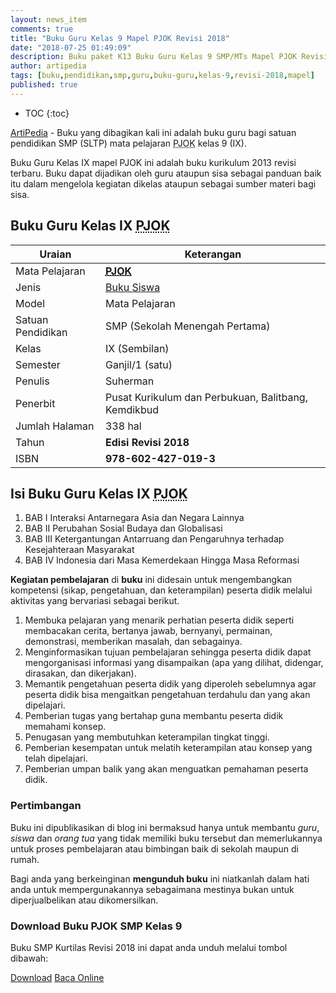 ```yaml
---
layout: news_item
comments: true
title: "Buku Guru Kelas 9 Mapel PJOK Revisi 2018"
date: "2018-07-25 01:49:09"
description: Buku paket K13 Buku Guru Kelas 9 SMP/MTs Mapel PJOK Revisi 2018 sebagai referensi dalam pelaksanaan pembelajaran PJOK SMP/MTs kelas IX.
author: artipedia
tags: [buku,pendidikan,smp,guru,buku-guru,kelas-9,revisi-2018,mapel]
published: true
---
```

* TOC
{:toc}

<script type="application/ld+json">
{
  "@context":"http://schema.org",
  "@type":"Book",
  "name" : "{{ page.title }}",
  "author": {
    "@type":"Person",
    "name":"Suherman"},
  "url" : "{{ site.url }}{{ page.url }}",
  "workExample" : [{
    "@type": "Book",
    "isbn": "978-602-427-019-3",
    "bookEdition": "Revisi 2018",
    "bookFormat": "http://schema.org/Hardcover",
    "potentialAction":{
    "@type":"ReadAction",
    "target":
      {
        "@type":"EntryPoint",
        "urlTemplate":"{{ site.url }}{{ page.url }}",
        "actionPlatform":[
          "http://schema.org/DesktopWebPlatform",
          "http://schema.org/IOSPlatform",
          "http://schema.org/AndroidPlatform"
        ]
      }
      }
    }
    ]
    }
 
</script>

[ArtiPedia](/ "ArtiPedia") - Buku yang dibagikan kali ini adalah buku guru bagi satuan pendidikan SMP (SLTP) mata pelajaran <abbr title="Pendidikan Jasmani Olah Raga dan Kesehatan">PJOK</abbr> kelas 9 (IX).

Buku Guru Kelas IX mapel PJOK ini adalah buku kurikulum 2013 revisi terbaru. Buku dapat dijadikan oleh guru ataupun sisa sebagai panduan baik itu dalam mengelola kegiatan dikelas ataupun sebagai sumber materi bagi sisa.

## Buku Guru Kelas IX <abbr title="Pendidikan Jasmani Olah Raga dan Kesehatan">PJOK</abbr>

|Uraian|Keterangan|
| --- | --- |
|Mata Pelajaran|<a href="/buku/buku-guru-kelas-9-smp-mapel-pjok-revisi-2018.html" title="Buku Guru Kelas 9 SMP/MTs Mapel IPA Revisi 2018"><strong><abbr title="Pendidikan Jasmani Olah Raga dan Kesehatan">PJOK</abbr></strong></a>|
|Jenis|<a href="/buku" title="Buku Siswa" target="_blank">Buku Siswa</a>|
|Model|Mata Pelajaran|
|Satuan Pendidikan|SMP (Sekolah Menengah Pertama)|
Kelas|IX (Sembilan)|
|Semester|Ganjil/1 (satu)|
Penulis|Suherman|
|Penerbit|Pusat Kurikulum dan Perbukuan, Balitbang, Kemdikbud|
|Jumlah Halaman|338 hal|
|Tahun|<strong>Edisi Revisi 2018</strong>|
|ISBN|<strong>978-602-427-019-3</strong>|

## Isi Buku Guru Kelas IX <abbr title="Pendidikan Jasmani Olah Raga dan Kesehatan">PJOK</abbr>
1. BAB I Interaksi Antarnegara Asia dan Negara Lainnya
2. BAB II Perubahan Sosial Budaya dan Globalisasi
3. BAB III Ketergantungan Antarruang dan Pengaruhnya terhadap Kesejahteraan Masyarakat
4. BAB IV Indonesia dari Masa Kemerdekaan Hingga Masa Reformasi

<b>Kegiatan pembelajaran</b> di <b>buku</b> ini didesain untuk mengembangkan kompetensi (sikap, pengetahuan, dan keterampilan) peserta didik melalui aktivitas yang bervariasi sebagai berikut.
<ol><li>Membuka pelajaran yang menarik perhatian peserta didik seperti membacakan cerita, bertanya jawab, bernyanyi, permainan, demonstrasi, memberikan masalah, dan sebagainya.</li><li>Menginformasikan tujuan pembelajaran sehingga peserta didik dapat mengorganisasi informasi yang disampaikan (apa yang dilihat, didengar, dirasakan, dan dikerjakan).</li><li>Memantik pengetahuan peserta didik yang diperoleh sebelumnya agar peserta didik bisa mengaitkan pengetahuan terdahulu dan yang akan dipelajari.</li><li>Pemberian tugas yang bertahap guna membantu peserta didik memahami konsep.</li><li>Penugasan yang membutuhkan keterampilan tingkat tinggi.</li><li>Pemberian kesempatan untuk melatih keterampilan atau konsep yang telah dipelajari.</li><li>Pemberian umpan balik yang akan menguatkan pemahaman peserta didik.</li></ol>
  
### Pertimbangan
Buku ini dipublikasikan di blog ini bermaksud hanya untuk membantu _guru_, _siswa_ dan _orang tua_ yang tidak memiliki buku tersebut dan memerlukannya untuk proses pembelajaran atau bimbingan baik di sekolah maupun di rumah.

Bagi anda yang berkeinginan <b>mengunduh buku</b> ini niatkanlah dalam hati anda untuk mempergunakannya sebagaimana mestinya bukan untuk diperjualbelikan atau dikomersilkan.
  
### Download Buku PJOK SMP Kelas 9
Buku SMP Kurtilas Revisi 2018 ini dapat anda unduh melalui tombol dibawah:
<p class="center"><a class="button download" href="https://docs.google.com/uc?export=download&id=1p3j1qVQDLuIJ_WchBC7Wu6cmeiyJk4Qi" rel="nofollow" target="_blank" title="Download">Download</a>
<a class="button demo open-dialog" href="https://drive.google.com/file/d/1p3j1qVQDLuIJ_WchBC7Wu6cmeiyJk4Qi/preview" Title="Baca Online" rel="nofollow">Baca Online</a></p>
